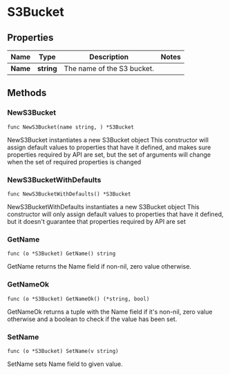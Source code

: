# S3Bucket

## Properties

|Name | Type | Description | Notes|
|------------ | ------------- | ------------- | -------------|
|**Name** | **string** | The name of the S3 bucket. | |

## Methods

### NewS3Bucket

`func NewS3Bucket(name string, ) *S3Bucket`

NewS3Bucket instantiates a new S3Bucket object
This constructor will assign default values to properties that have it defined,
and makes sure properties required by API are set, but the set of arguments
will change when the set of required properties is changed

### NewS3BucketWithDefaults

`func NewS3BucketWithDefaults() *S3Bucket`

NewS3BucketWithDefaults instantiates a new S3Bucket object
This constructor will only assign default values to properties that have it defined,
but it doesn't guarantee that properties required by API are set

### GetName

`func (o *S3Bucket) GetName() string`

GetName returns the Name field if non-nil, zero value otherwise.

### GetNameOk

`func (o *S3Bucket) GetNameOk() (*string, bool)`

GetNameOk returns a tuple with the Name field if it's non-nil, zero value otherwise
and a boolean to check if the value has been set.

### SetName

`func (o *S3Bucket) SetName(v string)`

SetName sets Name field to given value.



